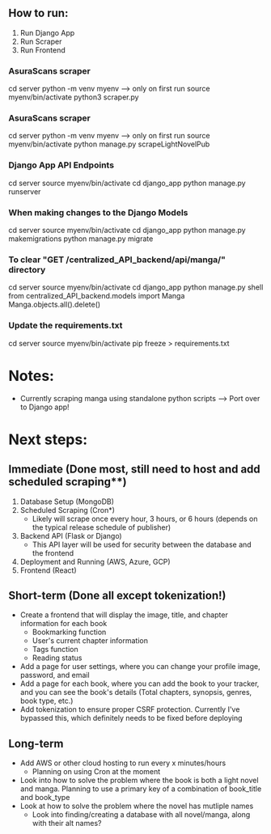 ## How to run:
1. Run Django App
2. Run Scraper
3. Run Frontend

### AsuraScans scraper
cd server
python -m venv myenv --> only on first run
source myenv/bin/activate
python3 scraper.py

### AsuraScans scraper
cd server
python -m venv myenv --> only on first run
source myenv/bin/activate
python manage.py scrapeLightNovelPub

### Django App API Endpoints
cd server
source myenv/bin/activate
cd django_app
python manage.py runserver

### When making changes to the Django Models
cd server
source myenv/bin/activate
cd django_app
python manage.py makemigrations
python manage.py migrate

### To clear "GET /centralized_API_backend/api/manga/" directory
cd server
source myenv/bin/activate
cd django_app
python manage.py shell
from centralized_API_backend.models import Manga
Manga.objects.all().delete()

### Update the requirements.txt
cd server
source myenv/bin/activate
pip freeze > requirements.txt

# Notes:
- Currently scraping manga using standalone python scripts --> Port over to Django app!

# Next steps:

## Immediate (Done most, still need to host and add scheduled scraping**)
1. Database Setup (MongoDB)
2. Scheduled Scraping (Cron*)
    - Likely will scrape once every hour, 3 hours, or 6 hours (depends on the typical release schedule of publisher)
3. Backend API (Flask or Django)
    - This API layer will be used for security between the database and the frontend
4. Deployment and Running (AWS, Azure, GCP)
5. Frontend (React)

## Short-term (Done all except tokenization!)
- Create a frontend that will display the image, title, and chapter information for each book
    - Bookmarking function
    - User's current chapter information
    - Tags function
    - Reading status
- Add a page for user settings, where you can change your profile image, password, and email
- Add a page for each book, where you can add the book to your tracker,
and you can see the book's details (Total chapters, synopsis, genres, book type, etc.) 
- Add tokenization to ensure proper CSRF protection. Currently I've bypassed this, which definitely needs to be fixed before deploying

## Long-term
- Add AWS or other cloud hosting to run every x minutes/hours
    - Planning on using Cron at the moment
- Look into how to solve the problem where the book is both a light novel and manga. Planning to use a primary key of a combination of book_title and book_type
- Look at how to solve the problem where the novel has mutliple names
    - Look into finding/creating a database with all novel/manga, along with their alt names?